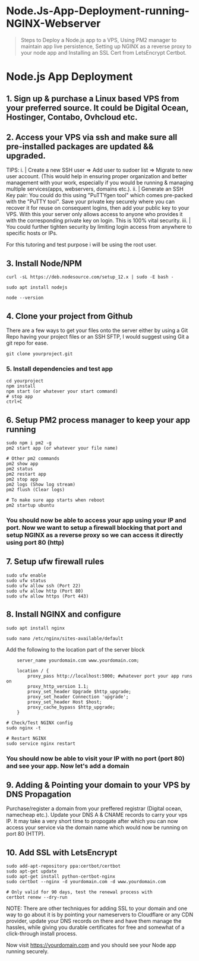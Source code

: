 # Node.Js-App-Deployment-running-NGINX-Webserver
> Steps to Deploy a Node.js app to a VPS, Using PM2 manager to maintain app live persistence, Setting up NGINX as a reverse proxy to your node app and Installing an SSL Cert from LetsEncrypt Certbot.


# Node.js App Deployment


## 1. Sign up & purchase a Linux based VPS from your preferred source. It could be Digital Ocean, Hostinger, Contabo, Ovhcloud etc.


## 2. Access your VPS via ssh and make sure all pre-installed packages are updated && upgraded.

TIPS:
i.	| Create a new SSH user => Add user to sudoer list => Migrate to new user account. (This would help in ensuring proper organization and better management with your work, especially if you would be running & managing multiple services(apps, webservers, domains etc.).
ii.	| Generate an SSH Key pair: You could do this using "PuTTYgen tool" which comes pre-packed with the "PuTTY tool". Save your private key securely where you can recover it for reuse on consequent logins, then add your public key to your VPS. With this your server only allows access to anyone who provides it with the corresponding private key on login. This is 100% vital security.
iii.	| You could further tighten security by limiting login access from anywhere to specific hosts or IPs.
 

For this tutoring and test purpose i will be using the root user.


## 3. Install Node/NPM
```
curl -sL https://deb.nodesource.com/setup_12.x | sudo -E bash -

sudo apt install nodejs

node --version
```

## 4. Clone your project from Github
There are a few ways to get your files onto the server either by using a Git Repo having your project files or an SSH SFTP, I would suggest using Git a git repo for ease.
```
git clone yourproject.git
```

### 5. Install dependencies and test app
```
cd yourproject
npm install
npm start (or whatever your start command)
# stop app
ctrl+C
```
## 6. Setup PM2 process manager to keep your app running
```
sudo npm i pm2 -g
pm2 start app (or whatever your file name)

# Other pm2 commands
pm2 show app
pm2 status
pm2 restart app
pm2 stop app
pm2 logs (Show log stream)
pm2 flush (Clear logs)

# To make sure app starts when reboot
pm2 startup ubuntu
```
### You should now be able to access your app using your IP and port. Now we want to setup a firewall blocking that port and setup NGINX as a reverse proxy so we can access it directly using port 80 (http)

## 7. Setup ufw firewall rules
```
sudo ufw enable
sudo ufw status
sudo ufw allow ssh (Port 22)
sudo ufw allow http (Port 80)
sudo ufw allow https (Port 443)
```

## 8. Install NGINX and configure
```
sudo apt install nginx

sudo nano /etc/nginx/sites-available/default
```
Add the following to the location part of the server block
```
    server_name yourdomain.com www.yourdomain.com;

    location / {
        proxy_pass http://localhost:5000; #whatever port your app runs on
        proxy_http_version 1.1;
        proxy_set_header Upgrade $http_upgrade;
        proxy_set_header Connection 'upgrade';
        proxy_set_header Host $host;
        proxy_cache_bypass $http_upgrade;
    }
```
```
# Check/Test NGINX config
sudo nginx -t

# Restart NGINX
sudo service nginx restart
```

### You should now be able to visit your IP with no port (port 80) and see your app. Now let's add a domain

## 9. Adding & Pointing your domain to your VPS by DNS Propagation 
Purchase/register a domain from your preffered registrar (Digital ocean, namecheap etc.). Update your DNS A & CNAME records to carry your vps IP. It may take a very short time to propogate after which you can now access your service via the domain name which would now be running on port 80 (HTTP).

## 10. Add SSL with LetsEncrypt
```
sudo add-apt-repository ppa:certbot/certbot
sudo apt-get update
sudo apt-get install python-certbot-nginx
sudo certbot --nginx -d yourdomain.com -d www.yourdomain.com

# Only valid for 90 days, test the renewal process with
certbot renew --dry-run
```

NOTE: There are other techniques for adding SSL to your domain and one way to go about it is by pointing your nameservers to Cloudflare or any CDN provider, update your DNS records on there and have them manage the hassles, while giving you durable certificates for free and somewhat of a click-through install process.

Now visit https://yourdomain.com and you should see your Node app running securely.
